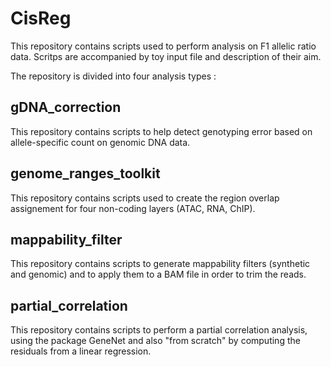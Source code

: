 # CisReg

This repository contains scripts used to perform analysis on F1 allelic ratio data. Scritps are accompanied by toy input file and description of their aim.

The repository is divided into four analysis types :

## gDNA_correction

This repository contains scripts to help detect genotyping error based on allele-specific count on genomic DNA data.

## genome_ranges_toolkit

This repository contains scripts used to create the region overlap assignement for four non-coding layers (ATAC, RNA, ChIP).

## mappability_filter

This repository contains scripts to generate mappability filters (synthetic and genomic) and to apply them to a BAM file in order to trim the reads.

## partial_correlation 

This repository contains scripts to perform a partial correlation analysis, using the package GeneNet and also "from scratch" by computing the residuals from a linear regression.